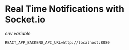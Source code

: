 # Real Time Notifications with Socket.io

*env variable*
```
REACT_APP_BACKEND_API_URL=http://localhost:8080
```